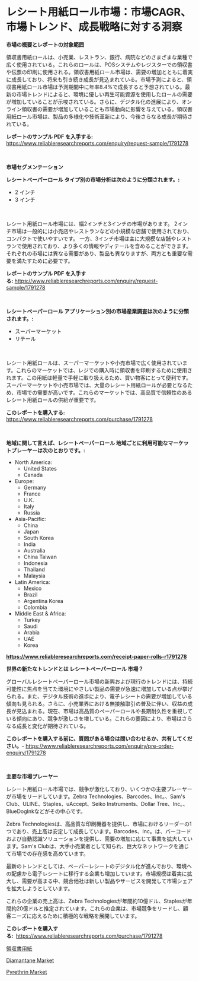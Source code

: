 <p><h1>レシート用紙ロール市場：市場CAGR、市場トレンド、成長戦略に対する洞察</h1></p><p><strong>市場の概要とレポートの対象範囲</strong></p>
<p><p>領収書用紙ロールは、小売業、レストラン、銀行、病院などのさまざまな業種で広く使用されている。これらのロールは、POSシステムやレジスターでの領収書や伝票の印刷に使用される。領収書用紙ロール市場は、需要の増加とともに着実に成長しており、将来も引き続き成長が見込まれている。市場予測によると、領収書用紙ロール市場は予測期間中に年率8.4%で成長すると予想されている。最新の市場トレンドによると、環境に優しい再生可能資源を使用したロールの需要が増加していることが示唆されている。さらに、デジタル化の進展により、オンライン領収書の需要が増加していることも市場動向に影響を与えている。領収書用紙ロール市場は、製品の多様化や技術革新により、今後さらなる成長が期待されている。</p></p>
<p><strong>レポートのサンプル PDF を入手する:</strong> <a href="https://www.reliableresearchreports.com/enquiry/request-sample/1791278">https://www.reliableresearchreports.com/enquiry/request-sample/1791278</a></p>
<p>&nbsp;</p>
<p><strong>市場セグメンテーション</strong></p>
<p><strong>レシートペーパーロール タイプ別の市場分析は次のように分類されます。:</strong></p>
<p><ul><li>2 インチ</li><li>3 インチ</li></ul></p>
<p>&nbsp;</p>
<p><p>レシート用紙ロール市場には、幅2インチと3インチの市場があります。 2インチ市場は一般的には小売店やレストランなどの小規模な店舗で使用されており、コンパクトで使いやすいです。 一方、3インチ市場は主に大規模な店舗やレストランで使用されており、より多くの情報やディテールを含めることができます。 それぞれの市場には異なる需要があり、製品も異なりますが、両方とも重要な需要を満たすために必要です。</p></p>
<p><strong>レポートのサンプル PDF を入手する:</strong>&nbsp;<a href="https://www.reliableresearchreports.com/enquiry/request-sample/1791278">https://www.reliableresearchreports.com/enquiry/request-sample/1791278</a></p>
<p>&nbsp;</p>
<p><strong> レシートペーパーロール アプリケーション別の市場産業調査は次のように分類されます。:</strong></p>
<p><ul><li>スーパーマーケット</li><li>リテール</li></ul></p>
<p>&nbsp;</p>
<p><p>レシート用紙ロールは、スーパーマーケットや小売市場で広く使用されています。これらのマーケットでは、レジでの購入時に領収書を印刷するために使用されます。この用紙は軽量で手軽に取り扱えるため、買い物客にとって便利です。スーパーマーケットや小売市場では、大量のレシート用紙ロールが必要となるため、市場での需要が高いです。これらのマーケットでは、高品質で信頼性のあるレシート用紙ロールの供給が重要です。</p></p>
<p><strong>このレポートを購入する:</strong>&nbsp; <a href="https://www.reliableresearchreports.com/purchase/1791278">https://www.reliableresearchreports.com/purchase/1791278</a></p>
<p>&nbsp;</p>
<p><strong>地域に関して言えば、レシートペーパーロール 地域ごとに利用可能なマーケットプレーヤーは次のとおりです。:</strong></p>
<p><ul>
    <li>
        North America:
        <ul>
            <li>United States</li>
            <li>Canada</li>
        </ul>
    </li>
    <li>
        Europe:
        <ul>
            <li>Germany</li>
            <li>France</li>
            <li>U.K.</li>
            <li>Italy</li>
            <li>Russia</li>
        </ul>
    </li>
    <li>
        Asia-Pacific:
        <ul>
            <li>China</li>
            <li>Japan</li>
            <li>South Korea</li>
            <li>India</li>
            <li>Australia</li>
            <li>China Taiwan</li>
            <li>Indonesia</li>
            <li>Thailand</li>
            <li>Malaysia</li>
        </ul>
    </li>
    <li>
        Latin America:
        <ul>
            <li>Mexico</li>
            <li>Brazil</li>
            <li>Argentina Korea</li>
            <li>Colombia</li>
        </ul>
    </li>
    <li>
        Middle East & Africa:
        <ul>
            <li>Turkey</li>
            <li>Saudi</li>
            <li>Arabia</li>
            <li>UAE</li>
            <li>Korea</li>
        </ul>
    </li>
    </ul></p>
<p><strong><a href="https://www.reliableresearchreports.com/receipt-paper-rolls-r1791278">https://www.reliableresearchreports.com/receipt-paper-rolls-r1791278</a></strong>&nbsp;</p>
<p><strong>世界の新たなトレンドとは レシートペーパーロール 市場？</strong></p>
<p><p>グローバルレシートペーパーロール市場の新興および現行のトレンドには、持続可能性に焦点を当てた環境にやさしい製品の需要が急速に増加している点が挙げられる。また、デジタル技術の進歩により、電子レシートの需要が増加している傾向も見られる。さらに、小売業界における無接触取引の普及に伴い、収益の成長が見込まれる。現在、市場は高品質のペーパーロールや長期耐久性を重視している傾向にあり、競争が激しさを増している。これらの要因により、市場はさらなる成長と変化が期待されている。</p></p>
<p><strong>このレポートを購入する前に、質問がある場合は問い合わせるか、共有してください。</strong>- <a href="https://www.reliableresearchreports.com/enquiry/pre-order-enquiry/1791278">https://www.reliableresearchreports.com/enquiry/pre-order-enquiry/1791278</a></p>
<p>&nbsp;</p>
<p><strong>主要な市場プレーヤー</strong></p>
<p><p>レシート用紙ロール市場では、競争が激化しており、いくつかの主要プレーヤーが市場をリードしています。Zebra Technologies、Barcodes、Inc。、Sam's Club、ULINE、Staples、uAccept、Seiko Instruments、Dollar Tree、Inc。、BlueDogInkなどがその中心です。</p><p>Zebra Technologiesは、高品質な印刷機器を提供し、市場におけるリーダーの1つであり、売上高は安定して成長しています。Barcodes、Inc。は、バーコードおよび自動認識ソリューションを提供し、需要の増加に応じて事業を拡大しています。Sam's Clubは、大手小売業者として知られ、巨大なネットワークを通じて市場での存在感を高めています。</p><p>最新のトレンドとしては、ペーパーレシートのデジタル化が進んでおり、環境への配慮から電子レシートに移行する企業も増加しています。市場規模は着実に拡大し、需要が高まる中、競合他社は新しい製品やサービスを開発して市場シェアを拡大しようとしています。</p><p>これらの企業の売上高は、Zebra Technologiesが年間約10億ドル、Staplesが年間約20億ドルと推定されています。これらの企業は、市場競争をリードし、顧客ニーズに応えるために積極的な戦略を展開しています。</p></p>
<p><strong>このレポートを購入する:</strong>&nbsp;&nbsp;<a href="https://www.reliableresearchreports.com/purchase/1791278">https://www.reliableresearchreports.com/purchase/1791278</a></p>
<p><p><a href="https://github.com/zoetazuur/Market-Research-Report-List-1/blob/main/564104921904.md">領収書用紙</a></p><p><a href="https://www.linkedin.com/pulse/diamantane-market-size-global-industry-overview-segmentation-bypyf?trackingId=EslsD9AFeJf9D7sVOeGQxA%3D%3D">Diamantane Market</a></p><p><a href="https://www.linkedin.com/pulse/pyrethrin-market-analysis-size-global-industry-overview-vkpxe?trackingId=2Njb8iCGnpVTowseZIggpQ%3D%3D">Pyrethrin Market</a></p></p>